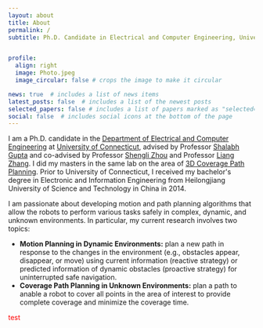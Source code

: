 ```yaml
---
layout: about
title: About
permalink: /
subtitle: Ph.D. Candidate in Electrical and Computer Engineering, University of Connecticut, Storrs, CT, USA.


profile:
  align: right
  image: Photo.jpeg
  image_circular: false # crops the image to make it circular

news: true  # includes a list of news items
latest_posts: false  # includes a list of the newest posts
selected_papers: false # includes a list of papers marked as "selected={true}"
social: false  # includes social icons at the bottom of the page
---
```


I am a Ph.D. candidate in the [Department of Electrical and Computer Engineering](https://www.ee.uconn.edu/) at [University of Connecticut](https://uconn.edu/), advised by Professor [Shalabh Gupta](https://www.ee.uconn.edu/shalabh-gupta/) and co-advised by Professor [Shengli Zhou](https://www.ee.uconn.edu/shengli-zhou/) and Professor [Liang Zhang](https://www.ee.uconn.edu/liang-zhang/). I did my masters in the same lab on the area of [3D Coverage Path Planning](https://digitalcommons.lib.uconn.edu/gs_theses/1133/). Prior to University of Connecticut, I received my bachelor's degree in Electronic and Information Engineering from Heilongjiang University of Science and Technology in China in 2014. 

I am passionate about developing motion and path planning algorithms that allow the robots to perform various tasks safely in complex, dynamic, and unknown environments. In particular, my current research involves two topics:

- **Motion Planning in Dynamic Environments:** plan a new path in response to the changes in the environment (e.g., obstacles appear, disappear, or move) using current information (reactive strategy) or predicted information of dynamic obstacles (proactive strategy) for uninterrupted safe navigation.
- **Coverage Path Planning in Unknown Environments:** plan a path to anable a robot to cover all points in the area of interest to provide complete coverage and minimize the coverage time.

<p style="color:red;">test</p>
